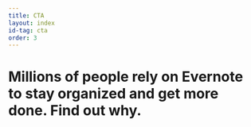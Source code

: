 ```yaml
---
title: CTA
layout: index
id-tag: cta
order: 3
---
```


# Millions of people rely on Evernote to stay organized and get more done. Find out why.